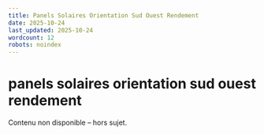 ```yaml
---
title: Panels Solaires Orientation Sud Ouest Rendement
date: 2025-10-24
last_updated: 2025-10-24
wordcount: 12
robots: noindex
---
```


# panels solaires orientation sud ouest rendement

Contenu non disponible – hors sujet.